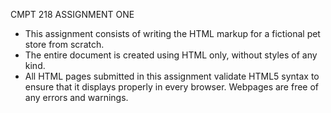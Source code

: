 CMPT 218 ASSIGNMENT ONE
- This assignment consists of writing the HTML markup for a fictional pet store from scratch.
- The entire document is created using HTML only, without styles of any kind.
- All HTML pages submitted in this assignment validate HTML5 syntax to ensure that it displays properly in every browser. Webpages are free of any errors and warnings.

